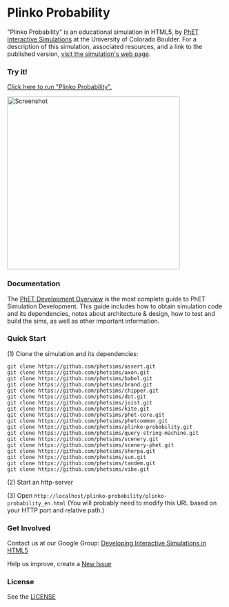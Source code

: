 Plinko Probability
=============
"Plinko Probability" is an educational simulation in HTML5, by <a href="https://phet.colorado.edu/" target="_blank">PhET Interactive Simulations</a>
at the University of Colorado Boulder.
For a description of this simulation, associated resources, and a link to the published version,
<a href="https://phet.colorado.edu/en/simulation/plinko-probability" target="_blank">visit the simulation's web page</a>.

### Try it!

<a href="https://phet.colorado.edu/sims/html/plinko-probability/latest/plinko-probability_en.html" target="_blank">Click here to run "Plinko Probability".</a>

<a href="https://phet.colorado.edu/sims/html/plinko-probability/latest/plinko-probability_en.html" target="_blank">
<img src="https://raw.githubusercontent.com/phetsims/plinko-probability/master/assets/plinko-probability-screenshot.png" alt="Screenshot" style="width: 400px;"/>
</a>

### Documentation
The <a href="http://bit.ly/phet-html5-development-overview" target="_blank">PhET Development Overview</a> is the most complete guide to PhET Simulation
Development. This guide includes how to obtain simulation code and its dependencies, notes about architecture & design, how to test and build
the sims, as well as other important information.

### Quick Start
(1) Clone the simulation and its dependencies:
```
git clone https://github.com/phetsims/assert.git
git clone https://github.com/phetsims/axon.git
git clone https://github.com/phetsims/babel.git
git clone https://github.com/phetsims/brand.git
git clone https://github.com/phetsims/chipper.git
git clone https://github.com/phetsims/dot.git
git clone https://github.com/phetsims/joist.git
git clone https://github.com/phetsims/kite.git
git clone https://github.com/phetsims/phet-core.git
git clone https://github.com/phetsims/phetcommon.git
git clone https://github.com/phetsims/plinko-probability.git
git clone https://github.com/phetsims/query-string-machine.git
git clone https://github.com/phetsims/scenery.git
git clone https://github.com/phetsims/scenery-phet.git
git clone https://github.com/phetsims/sherpa.git
git clone https://github.com/phetsims/sun.git
git clone https://github.com/phetsims/tandem.git
git clone https://github.com/phetsims/vibe.git
```
(2) Start an http-server

(3) Open `http://localhost/plinko-probability/plinko-probability_en.html` (You will probably need to modify this URL based on your HTTP port and relative path.)

### Get Involved

Contact us at our Google Group: <a href="http://groups.google.com/forum/#!forum/developing-interactive-simulations-in-html5" target="_blank">Developing Interactive Simulations in HTML5</a>

Help us improve, create a <a href="http://github.com/phetsims/plinko-probability/issues/new" target="_blank">New Issue</a>

### License
See the <a href="https://github.com/phetsims/plinko-probability/blob/master/LICENSE" target="_blank">LICENSE</a>
